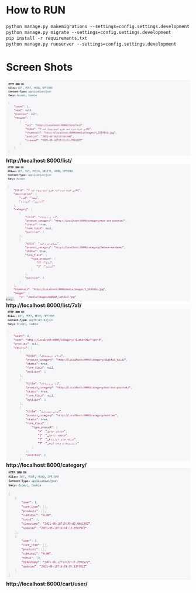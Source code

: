 # How to RUN
```
python manage.py makemigrations --settings=config.settings.development
python manage.py migrate --settings=config.settings.development
pip install -r requirements.txt
python manage.py runserver --settings=config.settings.development
```
# Screen Shots
![ScreenShot](pic/1.jpg)
**http://localhost:8000/list/**
![ScreenShot](pic/2.jpg)
**http://localhost:8000/list/7a1/**
![ScreenShot](pic/3.jpg)
**http://localhost:8000/category/**
![ScreenShot](pic/4.jpg)
**http://localhost:8000/cart/user/**
